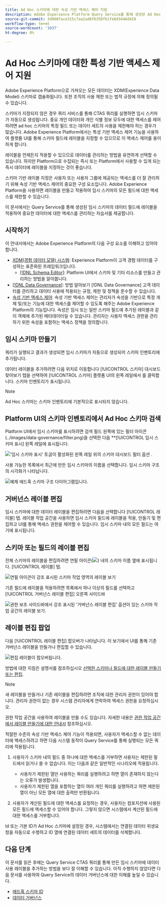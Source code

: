 ```yaml
---
title: Ad Hoc 스키마에 대한 속성 기반 액세스 제어 지원
description: Adobe Experience Platform Query Service를 통해 생성된 Ad Hoc 스키마의 데이터 필드에 대한 액세스를 제한하는 안내서입니다.
source-git-commit: 3d908face315c7aa2ad8f6350fb1fe0d3446d428
workflow-type: tm+mt
source-wordcount: '1037'
ht-degree: 0%

---
```


# Ad Hoc 스키마에 대한 특성 기반 액세스 제어 지원

Adobe Experience Platform으로 가져오는 모든 데이터는 XDM(Experience Data Model) 스키마로 캡슐화됩니다. 또한 조직의 사용 제한 또는 법적 규정에 의해 정의될 수 있습니다.

스키마가 지정되지 않은 경우 쿼리 서비스를 통해 CTAS 쿼리를 실행하면 임시 스키마가 자동으로 생성됩니다. 중요 개인 데이터와 개인 식별 정보 모두에 대한 액세스를 제어하려면 ad hoc 스키마의 특정 필드 또는 데이터 세트의 사용을 제한해야 하는 경우가 많습니다. Adobe Experience Platform에서는 특성 기반 액세스 제어 기능을 사용하여 플랫폼 UI를 통해 스키마 필드에 레이블을 지정할 수 있으므로 이 액세스 제어를 용이하게 합니다.

레이블을 언제든지 적용할 수 있으므로 데이터를 관리하는 방법을 유연하게 선택할 수 있습니다. 하지만 Platform으로 수집되는 즉시 또는 Platform에서 사용할 수 있게 되는 즉시 데이터에 레이블을 지정하는 것이 좋습니다.

스키마 기반 레이블 지정은 사용자 또는 사용자 그룹에 제공되는 액세스를 더 잘 관리하기 위해 속성 기반 액세스 제어의 중요한 구성 요소입니다. Adobe Experience Platform을 사용하면 레이블을 만들고 적용하여 임시 스키마의 모든 필드에 대한 액세스를 제한할 수 있습니다.

이 문서에서는 Query Service를 통해 생성된 임시 스키마의 데이터 필드에 레이블을 적용하여 중요한 데이터에 대한 액세스를 관리하는 자습서를 제공합니다.

## 시작하기

이 안내서에서는 Adobe Experience Platform의 다음 구성 요소를 이해하고 있어야 합니다.

* [XDM(경험 데이터 모델) 시스템](https://experienceleague.adobe.com/docs/experience-platform/xdm/home.html?lang=ko): Experience Platform이 고객 경험 데이터를 구성하는 표준화된 프레임워크입니다.
   * [[!DNL Schema Editor]](https://experienceleague.adobe.com/docs/experience-platform/xdm/ui/overview.html): Platform UI에서 스키마 및 기타 리소스를 만들고 관리하는 방법을 알아봅니다.
* [[!DNL Data Governance]](../../data-governance/home.md): 방법 알아보기 [!DNL Data Governance] 고객 데이터를 관리하고 데이터 사용에 적용되는 규정, 제한 및 정책을 준수할 수 있습니다.
* [속성 기반 액세스 제어](../../access-control/abac/overview.md): 속성 기반 액세스 제어는 관리자가 속성을 기반으로 특정 개체 및/또는 기능에 대한 액세스를 제어할 수 있도록 해주는 Adobe Experience Platform의 기능입니다. 속성은 임시 또는 일반 스키마 필드에 추가된 레이블과 같이 객체에 추가된 메타데이터일 수 있습니다. 관리자는 사용자 액세스 권한을 관리하기 위한 속성을 포함하는 액세스 정책을 정의합니다.

## 임시 스키마 만들기

쿼리가 실행되고 결과가 생성되면 임시 스키마가 자동으로 생성되어 스키마 인벤토리에 추가됩니다.

데이터 레이블을 추가하려면 다음 위치로 이동합니다 [!UICONTROL 스키마] 대시보드 찾아보기 탭을 선택하여 [!UICONTROL 스키마] 플랫폼 UI의 왼쪽 레일에서 를 클릭합니다. 스키마 인벤토리가 표시됩니다.

>[!NOTE]
>
>Ad Hoc 스키마는 스키마 인벤토리에 기본적으로 표시되지 않습니다.

## Platform UI의 스키마 인벤토리에서 Ad Hoc 스키마 검색

Platform UI에서 임시 스키마를 표시하려면 검색 필드 왼쪽에 있는 필터 아이콘(../images/data-governance/filter.png)을 선택한 다음 **[!UICONTROL 임시 스키마 표시] 왼쪽 레일에 표시됩니다.

![&#39;임시 스키마 표시&#39; 토글이 활성화된 왼쪽 레일 위의 스키마 대시보드 필터 옵션 .](../images/data-governance/adhoc-schema-toggle.png)

사용 가능한 목록에서 최근에 만든 임시 스키마의 이름을 선택합니다. 임시 스키마 구조의 시각화가 나타납니다.

![예제 애드혹 스키마 구조 다이어그램입니다.](../images/data-governance/adhoc-schema-structure-diagram.png)

## 거버넌스 레이블 편집

임시 스키마에 대한 데이터 레이블을 편집하려면 다음을 선택합니다 [!UICONTROL 레이블] 탭. 레이블 작업 공간을 사용하면 임시 스키마 필드에 레이블을 적용, 만들기 및 편집하고 UI를 통해 액세스 권한을 제어할 수 있습니다. 임시 스키마 내의 모든 필드는 여기에 표시됩니다.

## 스키마 또는 필드의 레이블 편집

전체 스키마의 레이블을 편집하려면 연필 아이콘(![](../images/data-governance/edit-icon.png)) 내의 스키마 이름 옆에 표시됩니다. [!UICONTROL 레이블] 탭.

![연필 아이콘이 강조 표시된 스키마 작업 영역의 레이블 보기](../images/data-governance/edit-entire-schema-labels.png)

기존 필드에 레이블을 적용하려면 목록에서 하나 이상의 필드를 선택하고 [!UICONTROL 거버넌스 레이블 편집] 오른쪽 사이드바

![권한 보조 사이드바에서 강조 표시된 &#39;거버넌스 레이블 편집&#39; 옵션이 있는 스키마 작업 공간의 레이블 보기.](../images/data-governance/edit-governance-labels.png)

## 레이블 편집 팝업

다음 [!UICONTROL 레이블 편집] 팝오버가 나타납니다. 이 보기에서 UI를 통해 기존 거버넌스 레이블을 만들거나 편집할 수 있습니다.

![편집 레이블이 팝오버됩니다.](../images/data-governance/edit-labels-popover.png)

방법에 대한 지침은 설명서를 참조하십시오 [선택한 스키마나 필드에 대한 레이블 만들기 또는 편집](https://experienceleague.adobe.com/docs/experience-platform/xdm/tutorials/labels.html#edit-the-labels-for-the-schema-or-field).

>[!NOTE]
>
>새 레이블을 만들거나 기존 레이블을 편집하려면 조직에 대한 관리자 권한이 있어야 합니다. 관리자 권한이 없는 경우 시스템 관리자에게 연락하여 액세스 권한을 요청하십시오.

권한 작업 공간을 사용하여 레이블을 만들 수도 있습니다. 자세한 내용은 [권한 작업 공간에서 레이블 만들기에 대한 안내서](../../access-control/abac/ui/labels.md) 참조하십시오.

적절한 수준의 속성 기반 액세스 제어 기능이 적용되면, 사용자가 액세스할 수 없는 데이터에 액세스하려고 하면 다음 시스템 동작이 Query Service를 통해 실행되는 모든 쿼리에 적용됩니다.

1. 사용자가 스키마 내의 필드 중 하나에 대한 액세스를 거부하면 사용자는 제한된 필드에서 읽거나 쓸 수 없습니다. 이는 다음과 같은 일반적인 시나리오에 적용됩니다.

   * 사용자가 제한된 열만 사용하는 쿼리를 실행하려고 하면 열이 존재하지 않는다는 오류가 발생합니다.
   * 사용자가 제한된 열을 포함하는 열이 여러 개인 쿼리를 실행하려고 하면 제한된 열이 아닌 모든 열에 대한 출력만 반환됩니다.

1. 사용자가 계산된 필드에 대한 액세스를 요청하는 경우, 사용자는 컴포지션에 사용된 모든 필드에 액세스할 수 있어야 합니다. 그렇지 않으면 시스템에서 계산된 필드에 대한 액세스를 거부합니다.

Id 또는 기본 ID가 Ad Hoc 스키마에 설정된 경우, 시스템에서는 연결된 데이터 위생요청을 자동으로 수행하고 ID 열에 연결된 데이터 세트의 데이터를 삭제합니다.

## 다음 단계

이 문서를 읽은 후에는 Query Service CTAS 쿼리를 통해 만든 임시 스키마에 데이터 사용 레이블을 추가하는 방법을 보다 잘 이해할 수 있습니다. 아직 수행하지 않았다면 다음 문서를 사용하여 Query Service의 데이터 거버넌스에 대한 이해를 높일 수 있습니다.

* [애드혹 스키마 ID](./ad-hoc-schema-identities.md)
* [데이터 거버넌스](https://experienceleague.adobe.com/docs/experience-platform/data-governance/home.html)
